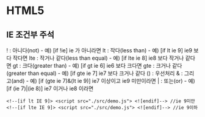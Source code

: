 # HTML5

## IE 조건부 주석

! : 아니다(not) - 예) [if !ie] ie 가 아니라면
lt : 작다(less than) - 예) [if lt ie 9] ie9 보다 작다면
lte : 작거나 같다(less than equal) - 예) [if lte ie 8] ie8 보다 작거나 같다면
gt : 크다(greater than) - 예) [if gt ie 6] ie6 보다 크다면
gte : 크거나 같다(greater than equal) - 예) [if gte ie 7] ie7 보다 크거나 같다
() : 우선처리
& : 그리고(and) - 예) [if (gte ie 7)&(lt ie 9)] ie7 이상이고 ie9 미만이라면
| : 또는(or) - 예) [if (ie 7)|(ie 8)] ie7 이거나 ie8 이라면

```
<!--[if lt IE 9]> <script src="./src/demo.js"> <![endif]--> //ie 9미만
<!--[if lte IE 9]> <script src="./src/demo.js"> <![endif]--> //ie 9이하

```
